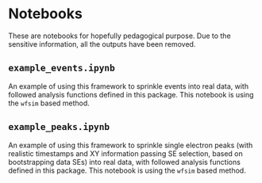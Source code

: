 # Notebooks
These are notebooks for hopefully pedagogical purpose. Due to the sensitive information, all the outputs have been removed.

## `example_events.ipynb`
An example of using this framework to sprinkle events into real data, with followed analysis functions defined in this package. This notebook is using the `wfsim` based method.

## `example_peaks.ipynb`
An example of using this framework to sprinkle single electron peaks (with realistic timestamps and XY information passing SE selection, based on bootstrapping data SEs) into real data, with followed analysis functions defined in this package. This notebook is using the `wfsim` based method.
